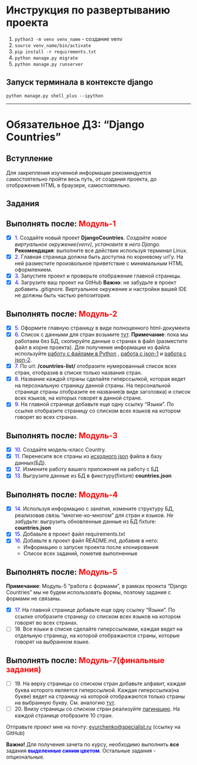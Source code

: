 # Инструкция по развертыванию проекта

1. `python3 -m venv venv_name` - создание venv
2. `source venv_name/bin/activate`
3. `pip install -r requirements.txt`
4. `python manage.py migrate`
5. `python manage.py runserver`

## Запуск терминала в контексте django

`python manage.py shell_plus --ipython`

-----------------
# Обязательное ДЗ: “Django Countries”

## Вступление
Для закрепления изученной информации рекомендуется самостоятельно пройти весь путь, от создания проекта, до отображения HTML в браузере, самостоятельно.

## Задания
## Выполнять после: <span style="color:red">Модуль-1</span>

- [x] <span style="color:blue">1.</span> Создайте новый проект **DjangoCountries**. 
<em>Создайте новое виртуальное окружение(venv), установите в него Django.</em>
**Рекомендация**: выполните все действия используя терминал Linux.
- [x] <span style="color:blue">2.</span> Главная страница должна быть доступна по корневому url’у.
На ней разместите произвольное приветствие c минимальным HTML оформлением.
- [x] <span style="color:blue">3.</span> Запустите проект и проверьте отображение главной страницы.
- [x] <span style="color:blue">4.</span> Загрузите ваш проект на GitHub
**Важно**: не забудьте в проект добавить .gitignore. Виртуальное окружение и настройки вашей IDE не должны быть частью репозитория.

## Выполнять после: <span style="color:red">Модуль-2</span>
- [x] <span style="color:blue">5.</span> Оформите главную страницу в виде полноценного html-документа
- [x] <span style="color:blue">6.</span> Список с данными для стран возьмите [тут](https://github.com/samayo/country-json/blob/master/src/country-by-languages.json).
**Примечание**: пока мы работаем без БД, скопируйте данные о странах в файл (разместите файл в корне проекта).
 Для получение информации из файла используйте [работу с файлами в Python](https://pythonworld.ru/tipy-dannyx-v-python/fajly-rabota-s-fajlami.html) , [работа с json-1](https://pyneng.readthedocs.io/ru/latest/book/17_serialization/json.html) и [работа с json-2](https://dvmn.org/encyclopedia/modules/json/).
- [x] <span style="color:blue">7.</span> По url: **/countries-list/** отобразите нумерованный список всех стран, отобразив в списке только названия стран.
- [x] <span style="color:blue">8.</span> Название каждой страны сделайте гиперссылкой, которая ведет на персональную страницу данной страны. 
На персональной странице страны отобразите ее название(в виде заголовка) и список всех языков, на которых говорят в данной стране.
- [x] <span style="color:blue">9.</span> На главной странице добавьте еще одну ссылку “Языки”. По ссылке отобразите страницу со списком всех языков на котором говорят во всех странах.

## Выполнять после: <span style="color:red">Модуль-3</span>
- [x] <span style="color:blue">10.</span> Создайте модель-класс Country.
- [x] <span style="color:blue">11.</span> Перенесите все страны из [исходного json](https://github.com/samayo/country-json/blob/master/src/country-by-languages.json) файла в базу данных(БД).
- [x] <span style="color:blue">12.</span> Измените работу вашего приложения на работу с БД
- [x] <span style="color:blue">13.</span> Выгрузите данные из БД в фикстуру(fixture) **countries.json**

## Выполнять после: <span style="color:red">Модуль-4</span>
- [x] <span style="color:blue">14.</span> Используя информацию с занятия, измените структуру БД, реализовав связь “многие-ко-многом” для стран и языков.
<em>Не забудьте</em>: выгрузить обновленные данные из БД fixture: **countries.json**
- [x] <span style="color:blue">15.</span> Добавьте в проект файл requirements.txt
- [x] <span style="color:blue">16.</span> Добавьте в проект файл README.md, добавив в него:
  - Информацию о запуске проекта после клонирования
  - Список всех заданий, пометив выполненные

## Выполнять после: <span style="color:red">Модуль-5</span>
**Примечание**: Модуль-5 “работа с формами”, в рамках проекта “Django Countries” мы не будем использовать формы, поэтому задания с формами не связаны.


- [x] <span style="color:blue">17.</span> На главной странице добавьте еще одну ссылку “Языки”. По ссылке отобразите страницу со списком всех языков на котором говорят во всех странах.
- [ ] <span>18.</span> Все языки в списке сделайте гиперссылками, каждая ведет на отдельную страницу, на которой отображаются страны, которые говорят на выбранном языке.
## Выполнять после: <span style="color:red">Модуль-7(финальные задания)
- [ ] <span>19.</span> На верху страницы со списком стран добавьте алфавит, каждая буква которого является гиперссылкой. Каждая гиперссылка(на букве) ведет на страницу на которой отображаются только страны на выбранную букву. См. аналогию [тут](https://www.worldometers.info/geography/alphabetical-list-of-countries/).
- [ ] <span>20.</span> Внизу страницы со списком стран реализуйте [пагинацию](https://blog.calltouch.ru/chto-takoe-paginatsiya/). На каждой странице отобразите 10 стран.

Отправьте проект мне на почту: [eyurchenko@specialist.ru](eyurchenko@specialist.ru) (ссылку на GitHub)

**Важно!** Для получения зачета по курсу, необходимо выполнить **все** задания <span style="color:blue">**выделенные синим цветом**</span>. Остальные задания - опциональные.